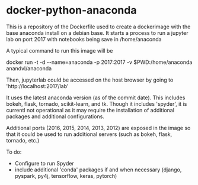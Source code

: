 # docker-python-anaconda
This is a repository of the Dockerfile used to create a dockerimage with the base
anaconda install on a debian base.  It starts a process to run a jupyter lab on port 
2017 with notebooks being save in /home/anaconda

A typical command to run this image will be

docker run -t -d --name=anaconda -p 2017:2017 -v $PWD:/home/anaconda anandvl/anaconda

Then, jupyterlab could be accessed on the host browser by going to 'http://localhost:2017/lab'

It uses the latest anaconda version (as of the commit date).  This includes bokeh, 
flask, tornado, scikit-learn, and tk.  Though it includes 'spyder', it is currentl not
operational as it may require the installation of additional packages and additional 
configurations. 

Additional ports (2016, 2015, 2014, 2013, 2012) are exposed in the image so that it 
could be used to run additional servers (such as bokeh, flask, tornado, etc.)

To do: 
- Configure to run Spyder
- include additional 'conda' packages if and when necessary 
    (django, pyspark, py4j, tensorflow, keras, pytorch)
